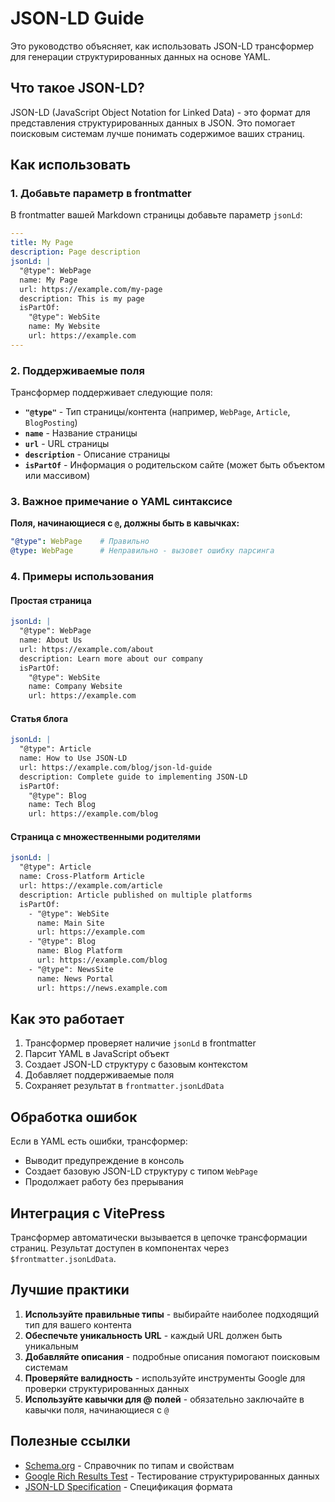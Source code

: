 # JSON-LD Guide

Это руководство объясняет, как использовать JSON-LD трансформер для генерации структурированных данных на основе YAML.

## Что такое JSON-LD?

JSON-LD (JavaScript Object Notation for Linked Data) - это формат для представления структурированных данных в JSON. Это помогает поисковым системам лучше понимать содержимое ваших страниц.

## Как использовать

### 1. Добавьте параметр в frontmatter

В frontmatter вашей Markdown страницы добавьте параметр `jsonLd`:

```yaml
---
title: My Page
description: Page description
jsonLd: |
  "@type": WebPage
  name: My Page
  url: https://example.com/my-page
  description: This is my page
  isPartOf:
    "@type": WebSite
    name: My Website
    url: https://example.com
---
```

### 2. Поддерживаемые поля

Трансформер поддерживает следующие поля:

- **`"@type"`** - Тип страницы/контента (например, `WebPage`, `Article`, `BlogPosting`)
- **`name`** - Название страницы
- **`url`** - URL страницы
- **`description`** - Описание страницы
- **`isPartOf`** - Информация о родительском сайте (может быть объектом или массивом)

### 3. Важное примечание о YAML синтаксисе

**Поля, начинающиеся с `@`, должны быть в кавычках:**

```yaml
"@type": WebPage    # Правильно
@type: WebPage      # Неправильно - вызовет ошибку парсинга
```

### 4. Примеры использования

#### Простая страница

```yaml
jsonLd: |
  "@type": WebPage
  name: About Us
  url: https://example.com/about
  description: Learn more about our company
  isPartOf:
    "@type": WebSite
    name: Company Website
    url: https://example.com
```

#### Статья блога

```yaml
jsonLd: |
  "@type": Article
  name: How to Use JSON-LD
  url: https://example.com/blog/json-ld-guide
  description: Complete guide to implementing JSON-LD
  isPartOf:
    "@type": Blog
    name: Tech Blog
    url: https://example.com/blog
```

#### Страница с множественными родителями

```yaml
jsonLd: |
  "@type": Article
  name: Cross-Platform Article
  url: https://example.com/article
  description: Article published on multiple platforms
  isPartOf:
    - "@type": WebSite
      name: Main Site
      url: https://example.com
    - "@type": Blog
      name: Blog Platform
      url: https://example.com/blog
    - "@type": NewsSite
      name: News Portal
      url: https://news.example.com
```

## Как это работает

1. Трансформер проверяет наличие `jsonLd` в frontmatter
2. Парсит YAML в JavaScript объект
3. Создает JSON-LD структуру с базовым контекстом
4. Добавляет поддерживаемые поля
5. Сохраняет результат в `frontmatter.jsonLdData`

## Обработка ошибок

Если в YAML есть ошибки, трансформер:

- Выводит предупреждение в консоль
- Создает базовую JSON-LD структуру с типом `WebPage`
- Продолжает работу без прерывания

## Интеграция с VitePress

Трансформер автоматически вызывается в цепочке трансформации страниц. Результат доступен в компонентах через `$frontmatter.jsonLdData`.

## Лучшие практики

1. **Используйте правильные типы** - выбирайте наиболее подходящий тип для вашего контента
2. **Обеспечьте уникальность URL** - каждый URL должен быть уникальным
3. **Добавляйте описания** - подробные описания помогают поисковым системам
4. **Проверяйте валидность** - используйте инструменты Google для проверки структурированных данных
5. **Используйте кавычки для @ полей** - обязательно заключайте в кавычки поля, начинающиеся с `@`

## Полезные ссылки

- [Schema.org](https://schema.org/) - Справочник по типам и свойствам
- [Google Rich Results Test](https://search.google.com/test/rich-results) - Тестирование структурированных данных
- [JSON-LD Specification](https://json-ld.org/) - Спецификация формата
